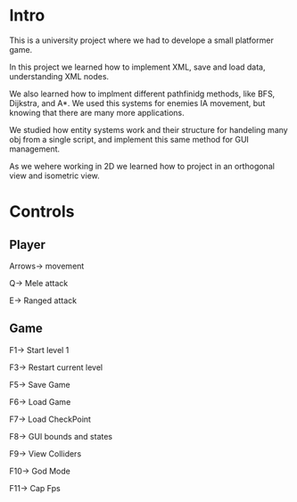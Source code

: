 # Intro

This is a university project where we had to develope a small platformer game.

In this project we learned how to implement XML, save and load data, understanding XML nodes. 

We also learned how to implment different pathfinidg methods, like BFS, Dijkstra, and A*. We used this systems for enemies IA movement, but knowing that there are many more applications.

We studied how entity systems work and their structure for handeling many obj from a single script, and implement this same method for GUI management.

As we wehere working in 2D we learned how to project in an orthogonal view and isometric view.

# Controls

## Player

Arrows-> movement

Q-> Mele attack

E-> Ranged attack

## Game 

F1-> Start level 1

F3-> Restart current level

F5-> Save Game

F6-> Load Game

F7-> Load CheckPoint

F8-> GUI bounds and states

F9-> View Colliders 

F10-> God Mode

F11-> Cap Fps
